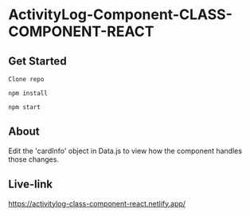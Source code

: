 # ActivityLog-Component-CLASS-COMPONENT-REACT

## Get Started

```
Clone repo
```

```
npm install
```

```
npm start
```

## About

Edit the 'cardInfo' object in Data.js to view how the component handles those changes.

## Live-link

https://activitylog-class-component-react.netlify.app/
